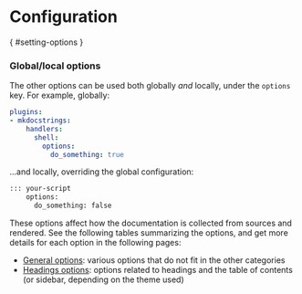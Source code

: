 # Configuration

[](){ #setting-options }
### Global/local options

The other options can be used both globally *and* locally, under the `options` key.
For example, globally:

```yaml title="mkdocs.yml"
plugins:
- mkdocstrings:
    handlers:
      shell:
        options:
          do_something: true
```

...and locally, overriding the global configuration:

```md title="docs/some_page.md"
::: your-script
    options:
      do_something: false
```

These options affect how the documentation is collected from sources and rendered.
See the following tables summarizing the options, and get more details for each option
in the following pages:

- [General options](general.md): various options that do not fit in the other categories
- [Headings options](headings.md): options related to headings and the table of contents
    (or sidebar, depending on the theme used)